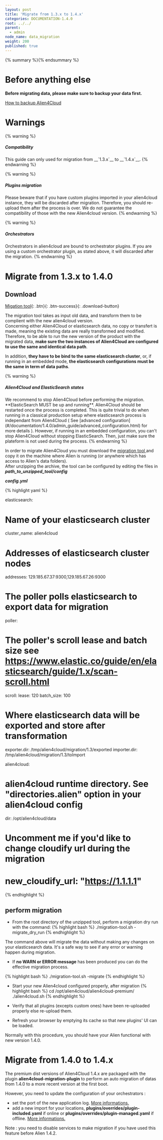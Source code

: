 ```yaml
---
layout: post
title: 'Migrate from 1.3.x to 1.4.x'
categories: DOCUMENTATION-1.4.0
root: ../../
parent:
  - admin
node_name: data_migration
weight: 200
published: true
---
```


{% summary %}{% endsummary %}


# Before anything else

**Before migrating data, please make sure to backup your data first.**

[How to backup Alien4Cloud](#/documentation/1.4.0/admin_guide/backup_restore.md)

# Warnings

{% warning %}
<h5> Compatibility </h5>
This guide can only used for migration from __`1.3.x`__ to __`1.4.x`__.
{% endwarning %}

{% warning %}
<h5> Plugins migration </h5>
Please beware that if you have custom plugins imported in your alien4cloud instance, they will be discarded after migration. Therefore, you should re-upload them after the process is over.  
We do not guarantee the compatibility of those with the new Alien4cloud version.
{% endwarning %}

{% warning %}
<h5> Orchestrators </h5>
Orchestrators in alien4cloud are bound to orchestrator plugins. If you are using a custom orchestrator plugin, as stated above, it will discarded after the migration.
{% endwarning %}




# Migrate from 1.3.x to 1.4.0

## Download ##

[<i class="fa fa-download"></i> Migation tool][migration-tool_url]{: .btn}{: .btn-success}{: .download-button}

The migration tool takes as input old data, and transform them to be complient with the new alien4cloud version.  
Concerning either Alien4Cloud or elasticsearch data, no copy or transfert is made, meaning the existing data are really transformed and modified. Therefore, to be able to run the new version of the product with the migrated data, **make sure the two instances of Alien4Cloud are configured to use the same and identical data path**.

In addition, **they have to be bind to the same elasticsearch cluster**, or, if running in an embedded mode, **the elasticsearch configurations must be the same in term of data paths**.

{% warning %}
<h5>Alien4Cloud and ElasticSearch states</h5>
We recommend to stop Alien4Cloud before performing the migration. **ElasticSearch MUST be up and running**. Alien4Cloud should be restarted once the process is completed.  This is quite trivial to do when running in a classical production setup where elasticsearch process is independant from Alien4Cloud ( See [advanced configuration](#/documentation/1.4.0/admin_guide/advanced_configuration.html) for more details ).  
However, if running in an embedded configuration, you can't stop Alien4Cloud without stopping ElasticSearch. Then, just make sure the plateform is not used during the process.  
{% endwarning %}

In order to migrate Alien4Cloud you must download the [ migration tool ][migration-tool_url] and copy it on the machine where Alien is running (or anywhere which has access to Alien's data folders).  
After unzipping the archive, the tool can be configured by editing the files in ***path_to_unzipped_tool/config***

***config.yml***

{% highlight yaml %}

elasticsearch:
# Name of your elasticsearch cluster
  cluster_name: alien4cloud
# Addresses of elasticsearch cluster nodes
  addresses: 129.185.67.37:9300,129.185.67.26:9300

# The poller polls elasticsearch to export data for migration
poller:
# The poller's scroll lease and batch size see https://www.elastic.co/guide/en/elasticsearch/guide/1.x/scan-scroll.html
  scroll:
    lease: 120
    batch_size: 100

# Where elasticsearch data will be exported and store after transformation
exporter.dir: /tmp/alien4cloud/migration/1.3/exported
importer.dir: /tmp/alien4cloud/migration/1.3/toImport

alien4cloud:
# alien4cloud runtime directory. See "directories.alien" option in your alien4cloud config
  dir: /opt/alien4cloud/data

# Uncomment me if you'd like to change cloudify url during the migration
# new_cloudify_url: "https://1.1.1.1"

{% endhighlight %}



## perform migration

* From the root directory of the unzipped tool, perform a migration dry run with the command:
{% highlight bash %}
./migration-tool.sh -migrate_dry_run
{% endhighlight %}

The command above will migrate the data without making any changes on your elasticsearch data. It's a safe way to see if any error or warning happen during migration.

* If **no WARN or ERROR message** has been produced you can do the effective migration process.

{% highlight bash %}
./migration-tool.sh -migrate
{% endhighlight %}

* Start your new Alien4cloud configured properly, after migration
{% highlight bash %}
cd /opt/alien4cloud/alien4cloud-premium/
./alien4cloud.sh
{% endhighlight %}

* Verify that all plugins (excepts custom ones) have been re-uploaded properly else re-upload them.  

* Refresh your browser by emptying its cache so that new plugins' UI can be loaded.

Normally with this procedure, you should have your Alien functional with new version 1.4.0.



[backup-restore-tool_url]: http://fastconnect.org/maven/service/local/artifact/maven/redirect?r=fastconnect&g=alien4cloud&a=alien4cloud-backup-restore-tools&v=LATEST&p=zip&c=distrib "backup-restore-tool"

[migration-tool_url]: http://fastconnect.org/maven/service/local/artifact/maven/redirect?r=fastconnect&g=alien4cloud&a=alien4cloud-migration&v=LATEST&p=zip&c=distrib "migration-tool"


# Migrate from 1.4.0 to 1.4.x

The premium dist versions of Alien4Cloud 1.4.x are packaged with the plugin **alien4cloud-migration-plugin** to perform an auto migration of datas from 1.4.0 to a more recent version at the first boot.

However, you need to update the configuration of your orchestrators :

  * set the port of the new application log. [ More informations.](#/documentation/1.4.0/orchestrators/cloudify4_driver/prerequisites_logs.html)
  * add a new import for your locations, **plugins/overrides/plugin-included.yaml** if online or **plugins/overrides/plugin-managed.yaml** if offline. [ More informations. ](#/documentation/1.4.0/orchestrators/cloudify4_driver/prerequisites_offline.html)

Note : you need to disable services to make migration if you have used this feature before Alien 1.4.2.
